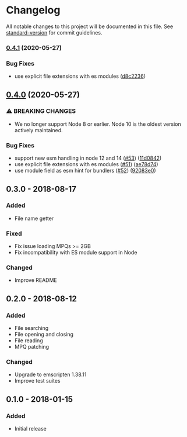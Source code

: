 # Changelog

All notable changes to this project will be documented in this file. See [standard-version](https://github.com/conventional-changelog/standard-version) for commit guidelines.

### [0.4.1](https://github.com/wowserhq/stormjs/compare/v0.4.0...v0.4.1) (2020-05-27)


### Bug Fixes

* use explicit file extensions with es modules ([d8c2236](https://github.com/wowserhq/stormjs/commit/d8c223651ad277f41bda1068af26e970d9fe6e41))

## [0.4.0](https://github.com/wowserhq/stormjs/compare/v0.3.0...v0.4.0) (2020-05-27)


### ⚠ BREAKING CHANGES

* We no longer support Node 8 or earlier. Node 10 is the oldest version actively maintained.

### Bug Fixes

* support new esm handling in node 12 and 14 ([#53](https://github.com/wowserhq/stormjs/issues/53)) ([11d0842](https://github.com/wowserhq/stormjs/commit/11d0842fb53a5d19dcd8a758659c1abbb87e981f))
* use explicit file extensions with es modules ([#51](https://github.com/wowserhq/stormjs/issues/51)) ([ae78d74](https://github.com/wowserhq/stormjs/commit/ae78d744a2a4fa9135b81ff86fb8d9e5c07b3d4c))
* use module field as esm hint for bundlers ([#52](https://github.com/wowserhq/stormjs/issues/52)) ([92083e0](https://github.com/wowserhq/stormjs/commit/92083e0677b9c6ee872ee124b9a50886d186198f))

## 0.3.0 - 2018-08-17

### Added

- File name getter

### Fixed

- Fix issue loading MPQs >= 2GB
- Fix incompatibility with ES module support in Node

### Changed

- Improve README

## 0.2.0 - 2018-08-12

### Added

- File searching
- File opening and closing
- File reading
- MPQ patching

### Changed

- Upgrade to emscripten 1.38.11
- Improve test suites

## 0.1.0 - 2018-01-15

### Added

- Initial release
